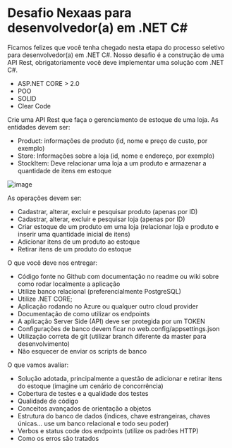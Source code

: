 # Desafio Nexaas para desenvolvedor(a) em .NET C#

Ficamos felizes que você tenha chegado nesta etapa do processo seletivo para desenvolvedor(a) em .NET C#. Nosso desafio é a construção de uma API Rest, obrigatoriamente você deve implementar uma solução com .NET C#.
* ASP.NET CORE > 2.0
* POO
* SOLID
* Clear Code

Crie uma API Rest que faça o gerenciamento de estoque de uma loja. As entidades devem ser: 
- Product: informações de produto (id, nome e preço de custo, por exemplo)
- Store: Informações sobre a loja (id, nome e endereço, por exemplo)
- StockItem: Deve relacionar uma loja a um produto e armazenar a quantidade de itens em estoque

![image](https://user-images.githubusercontent.com/1817569/114481805-bc0c5500-9bdb-11eb-9be3-058739c8757c.png)

As operações devem ser:
- Cadastrar, alterar, excluir e pesquisar produto (apenas por ID) 
- Cadastrar, alterar, excluir e pesquisar loja (apenas por ID) 
- Criar estoque de um produto em uma loja (relacionar loja e produto e inserir uma quantidade inicial de itens)
- Adicionar itens de um produto ao estoque
- Retirar itens de um produto do estoque

O que você deve nos entregar:
- Código fonte no Github com documentação no readme ou wiki sobre como rodar localmente a aplicação
- Utilize banco relacional (preferencialmente PostgreSQL)
- Utilize .NET CORE;
- Aplicação rodando no Azure ou qualquer outro cloud provider
- Documentação de como utilizar os endpoints
- A aplicação Server Side (API) deve ser protegida por um TOKEN
- Configurações de banco devem ficar no web.config/appsettings.json
- Utilização correta de git (utilizar branch diferente da master para desenvolvimento)
- Não esquecer de enviar os scripts de banco 

O que vamos avaliar:
- Solução adotada, principalmente a questão de adicionar e retirar itens do estoque (imagine um cenário de concorrência)
- Cobertura de testes e a qualidade dos testes
- Qualidade de código
- Conceitos avançados de orientação a objetos 
- Estrutura do banco de dados (índices, chave estrangeiras, chaves únicas… use um banco relacional e todo seu poder)
- Verbos e status code dos endpoints (utilize os padrões HTTP)
- Como os erros são tratados
